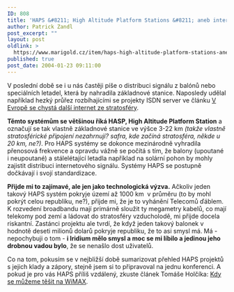```yaml
---
ID: 808
title: 'HAPS &#8211; High Altitude Platform Stations &#8211; aneb internet ze vzduchu'
author: Patrick Zandl
post_excerpt: ""
layout: post
oldlink: >
  https://www.marigold.cz/item/haps-high-altitude-platform-stations-aneb-internet-ze-vzduchu
published: true
post_date: 2004-01-23 09:11:00
---
```

<p>
V poslední době se i u nás častěji píše o distribuci signálu z balónů nebo speciálních letadel, která by nahradila základnové stanice. Naposledy udělal například hezký průřez rozbíhajícími se projekty ISDN server ve článku <A href="http://www.isdn.cz/clanek.php?cid=5481" target=_blank>V Evropě se chystá další internet ze stratosféry</A>.</p>

<p>
<STRONG>Těmto systémům se většinou říká HASP, High Altitude Platform Station</STRONG> a označují se tak vlastně základnové stanice ve výšce 3-22 km <EM>(takže vlastně stratosférické připojení nezahrnují? safra, kde začíná stratosféra, někde u 20 km, ne?)</EM>. Pro HAPS systémy se dokonce mezinárodně vyhradila přenosová frekvence a opravdu vážně se počítá s tím, že balony (upoutané i neupoutané) a stálelétající letadla například na solární pohon by mohly zajistit distribuci internetového signálu. Systémy HAPS se postupně dočkávají i svojí standardizace. </p>

<p>
<STRONG>Přijde mi to zajímavé, ale jen jako technologická výzva.</STRONG> Ačkoliv jeden takový HAPS systém pokryje území až 1000 km&#160; v průměru (to by mohl pokrýt celou republiku, ne?), přijde mi, že je to vyhánění Telecomů ďáblem. K rozvedení broadbandu mají primárně sloužit ty megametry kabelů, co mají telekomy pod zemí a ládovat do stratosféry vzducholodě, mi přijde docela riskantní. Zastánci projektu ale tvrdí, že když jeden takový balonek v hodnotě deseti milionů dolarů pokryje republiku, že to asi smysl má. Má - nepochybuji o tom - <STRONG>i Iridium mělo smysl a moc se mi líbilo a jedinou jeho drobnou vadou bylo</STRONG>, že se nenašlo dost uživatelů. </p>

<p>
Co na tom, pokusím se v nejbližší době sumarizovat přehled HAPS projektů s jejich klady a zápory, stejně jsem si to připravoval na jednu konferenci. A pokud je pro vás HAPS příliš vzdálený, zkuste článek Tomáše Holčíka: <A href="http://www.zive.cz/h/Uzivatel/AR.asp?ARI=114559" target=_blank>Kdy se můžeme těšit na WiMAX</A>.</p>
